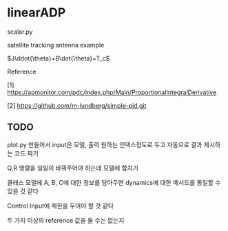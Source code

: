 # linearADP

scalar.py

satellite tracking antenna example

$J\ddot{\theta}+B\dot{\theta}=T_c$

Reference

[1] https://apmonitor.com/pdc/index.php/Main/ProportionalIntegralDerivative

[2] https://github.com/m-lundberg/simple-pid.git

## TODO

plot.py 만들어서 input은 모델, 출력 원하는 인덱스정도로 두고 자동으로 결과 제시하는 코드 짜기

Q,R 행렬을 일일이 바꿔주어야 하는데 모델에 합치기

클래스 모델에 A, B, C에 대한 정보를 담아두면 dynamics에 대한 메서드를 통일할 수 있을 것 같다

Control Input에 제한을 두어야 할 것 같다

두 가지 이상의 reference 값을 둘 수는 없는지